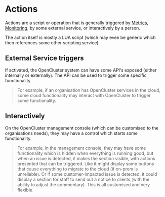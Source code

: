 # Actions

Actions are a script or operation that is generally triggered by [Metrics](Metrics.md), [Monitoring](Monitoring), by some external service, or interactively by a person.

The action itself is mostly a LUA script (which may even be generic which then references some other scripting service).

## External Service triggers

If activated, the OpenCluster system can have some API's exposed (either internally or externally).  The API can be used to trigger some specific functionality.

> For example, if an organisation has OpenCluster services in the cloud, some cloud functionality may interact with OpenCluster to trigger some functionality.

## Interactively

On the OpenCluster management console (which can be customised to the organisations needs), they may have a control which starts some functionality.

> For example, in the management console, they may have some functionality which is hidden when everything is running good, but when an issue is detected, it makes the section visible, with actions presented that can be triggered.  Like it might display some buttons that cause everything to migrate to the cloud (if on-prem is unreliable).  Or if some customer-impacted issue is detected, it could display a section for staff to send out a notice to clients (with the ability to adjust the commentary).  This is all customised and very flexible.
